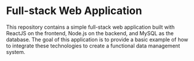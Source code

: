 # Full-stack Web Application

This repository contains a simple full-stack web application built with ReactJS on the frontend, Node.js on the backend, and MySQL as the database. The goal of this application is to provide a basic example of how to integrate these technologies to create a functional data management system.
